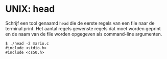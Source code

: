 # UNIX: head

Schrijf een tool genaamd `head` die de eerste regels van een file naar de terminal print. Het aantal regels gewenste regels dat moet worden geprint en de naam van de file worden opgegeven als command-line argumenten.

    $ ./head -2 mario.c
    #include <stdio.h>
    #include <cs50.h>
